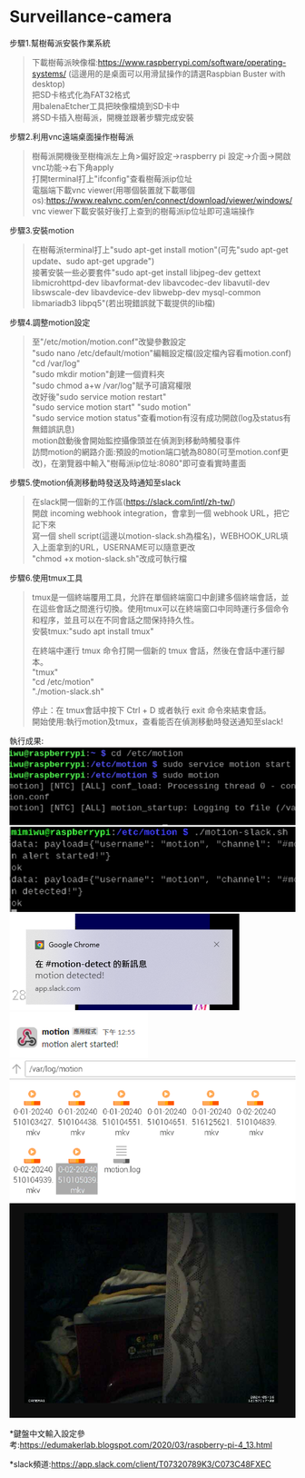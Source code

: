 # Surveillance-camera
步驟1.幫樹莓派安裝作業系統  
  >下載樹莓派映像檔:https://www.raspberrypi.com/software/operating-systems/  (這邊用的是桌面可以用滑鼠操作的請選Raspbian Buster with desktop)  
  >把SD卡格式化為FAT32格式  
  >用balenaEtcher工具把映像檔燒到SD卡中  
  >將SD卡插入樹莓派，開機並跟著步驟完成安裝  

步驟2.利用vnc遠端桌面操作樹莓派  
  >樹莓派開機後至樹梅派左上角>偏好設定->raspberry pi 設定->介面->開啟vnc功能->右下角apply  
  >打開terminal打上"ifconfig"查看樹莓派ip位址  
  >電腦端下載vnc viewer(用哪個裝置就下載哪個os):https://www.realvnc.com/en/connect/download/viewer/windows/  
  >vnc viewer下載安裝好後打上查到的樹莓派ip位址即可遠端操作  

步驟3.安裝motion  
  >在樹莓派terminal打上"sudo apt-get install motion"(可先"sudo apt-get update、sudo apt-get upgrade")  
  >接著安裝一些必要套件"sudo apt-get install libjpeg-dev gettext libmicrohttpd-dev libavformat-dev libavcodec-dev libavutil-dev libswscale-dev libavdevice-dev libwebp-dev mysql-common libmariadb3 libpq5"(若出現錯誤就下載提供的lib檔)  
  
步驟4.調整motion設定  
  >至"/etc/motion/motion.conf"改變參數設定  
  >"sudo nano /etc/default/motion"編輯設定檔(設定檔內容看motion.conf)  
  >"cd /var/log"  
  >"sudo mkdir motion"創建一個資料夾  
  >"sudo chmod a+w /var/log"賦予可讀寫權限  
  >改好後"sudo service motion restart"  
  >"sudo service motion start" "sudo motion"  
  >"sudo service motion status"查看motion有沒有成功開啟(log及status有無錯誤訊息)  
  >motion啟動後會開始監控攝像頭並在偵測到移動時觸發事件  
  >訪問motion的網路介面:預設的motion端口號為8080(可至motion.conf更改)，在瀏覽器中輸入"樹莓派ip位址:8080"即可查看實時畫面

步驟5.使motion偵測移動時發送及時通知至slack  
  >在slack開一個新的工作區(https://slack.com/intl/zh-tw/)  
  >開啟 incoming webhook integration，會拿到一個 webhook URL，把它記下來  
  >寫一個 shell script(這邊以motion-slack.sh為檔名)，WEBHOOK_URL填入上面拿到的URL，USERNAME可以隨意更改  
  >"chmod +x motion-slack.sh"改成可執行檔  
  >
步驟6.使用tmux工具  
  >tmux是一個終端覆用工具，允許在單個終端窗口中創建多個終端會話，並在這些會話之間進行切換。使用tmux可以在終端窗口中同時運行多個命令和程序，並且可以在不同會話之間保持持久性。  
  >安裝tmux:"sudo apt install tmux"  
  >
  >在終端中運行 tmux 命令打開一個新的 tmux 會話，然後在會話中運行腳本。  
  >"tmux"   
  >"cd /etc/motion"   
  >"./motion-slack.sh"  
  >
  >停止：在 tmux會話中按下 Ctrl + D 或者執行 exit 命令來結束會話。   
  >開始使用:執行motion及tmux，查看能否在偵測移動時發送通知至slack!  

  執行成果:  
  ![image](image/1.png)  
  ![image](image/4.png)  
  ![image](image/3.png)  
  ![image](image/2.png)  
  ![image](image/6.png)  
  ![image](image/5.png)  
  

  
*鍵盤中文輸入設定參考:https://edumakerlab.blogspot.com/2020/03/raspberry-pi-4_13.html  
  
*slack頻道:https://app.slack.com/client/T07320789K3/C073C48FXEC  

